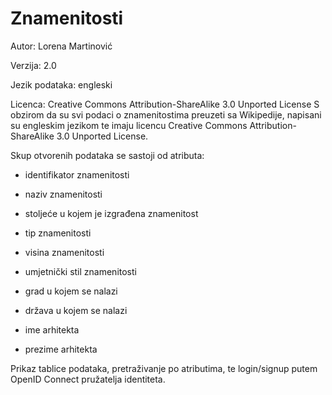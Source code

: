 # Znamenitosti



Autor: Lorena Martinović

Verzija: 2.0

Jezik podataka: engleski

Licenca: Creative Commons Attribution-ShareAlike 3.0 Unported License
S obzirom da su svi podaci o znamenitostima preuzeti sa Wikipedije, napisani su engleskim jezikom te imaju licencu Creative Commons Attribution-ShareAlike 3.0 Unported License.

Skup otvorenih podataka se sastoji od atributa:

- identifikator znamenitosti

- naziv znamenitosti

- stoljeće u kojem je izgrađena znamenitost

- tip znamenitosti

- visina znamenitosti

- umjetnički stil znamenitosti

- grad u kojem se nalazi

- država u kojem se nalazi 

- ime arhitekta

- prezime arhitekta

Prikaz tablice podataka, pretraživanje po atributima, te login/signup putem OpenID Connect pružatelja identiteta.
